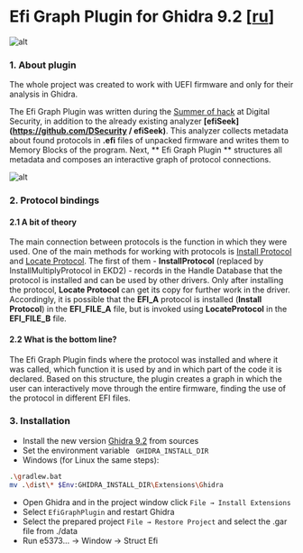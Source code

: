 # Efi Graph Plugin for Ghidra 9.2 [[ru](https://github.com/shokking5/EfiGraphPlugin/blob/master/data/README_RU)]
![alt](https://github.com/shokking5/EfiGraphPlugin/blob/master/data/logo.png)

### 1. About plugin
The whole project was created to work with UEFI firmware and only for their analysis in Ghidra.

The Efi Graph Plugin was written during the [Summer of hack](https://dsec.ru/about/summerofhack/) at Digital Security, in addition to the already existing analyzer **[efiSeek] (https://github.com/DSecurity / efiSeek)**. This analyzer collects metadata about found protocols in **.efi** files of unpacked firmware and writes them to Memory Blocks of the program. Next, ** Efi Graph Plugin ** structures all metadata and composes an interactive graph of protocol connections.

![alt](https://github.com/shokking5/EfiGraphPlugin/blob/master/data/graph.png)

### 2. Protocol bindings

#### 2.1 A bit of theory
The main connection between protocols is the function in which they were used. One of the main methods for working with protocols is [Install Protocol](https://edk2-docs.gitbook.io/edk-ii-uefi-driver-writer-s-guide/5_uefi_services/51_services_that_uefi_drivers_commonly_use/513_handle_database_and_protocol-3-1-installmultipleprotocolinterfaces-and-uninstallmultipleprotocolinterfaces) and [Locate Protocol](https://edk2-docs.gitbook.io/edk-ii-uefi-driver-writer-s-guide/5_uefi_services/51_services_that_uefi_driverslip_protocol-1-3-3-locateprotocol). The first of them - **InstallProtocol** (replaced by InstallMultiplyProtocol in EKD2) - records in the Handle Database that the protocol is installed and can be used by other drivers. Only after installing the protocol, **Locate Protocol** can get its copy for further work in the driver. Accordingly, it is possible that the **EFI_A** protocol is installed (**Install Protocol**) in the **EFI_FILE_A** file, but is invoked using **LocateProtocol** in the **EFI_FILE_B** file.
#### 2.2 What is the bottom line?
The Efi Graph Plugin finds where the protocol was installed and where it was called, which function it is used by and in which part of the code it is declared. Based on this structure, the plugin creates a graph in which the user can interactively move through the entire firmware, finding the use of the protocol in different EFI files.

### 3. Installation
+ Install the new version [Ghidra 9.2](https://github.com/NationalSecurityAgency/ghidra) from sources
+ Set the environment variable `` GHIDRA_INSTALL_DIR``
+ Windows (for Linux the same steps):
``` bash
.\gradlew.bat
mv .\dist\* $Env:GHIDRA_INSTALL_DIR\Extensions\Ghidra
```
+ Open Ghidra and in the project window click ```File → Install Extensions```
+ Select ```EfiGraphPlugin``` and restart Ghidra
+ Select the prepared project ```File → Restore Project``` and select the .gar file from ./data
+ Run e5373... → Window → Struct Efi
